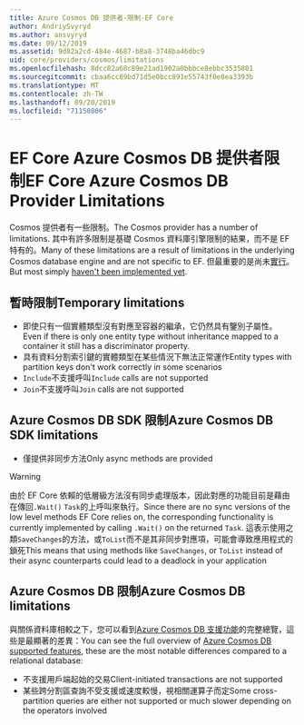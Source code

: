 ```yaml
---
title: Azure Cosmos DB 提供者-限制-EF Core
author: AndriySvyryd
ms.author: ansvyryd
ms.date: 09/12/2019
ms.assetid: 9d02a2cd-484e-4687-b8a8-3748ba46dbc9
uid: core/providers/cosmos/limitations
ms.openlocfilehash: 8dcc82a68c89e21ad1902a0bbbce8ebbc3535801
ms.sourcegitcommit: cbaa6cc89bd71d5e0bcc891e55743f0e8ea3393b
ms.translationtype: MT
ms.contentlocale: zh-TW
ms.lasthandoff: 09/20/2019
ms.locfileid: "71150806"
---
```

# <a name="ef-core-azure-cosmos-db-provider-limitations"></a><span data-ttu-id="2671d-102">EF Core Azure Cosmos DB 提供者限制</span><span class="sxs-lookup"><span data-stu-id="2671d-102">EF Core Azure Cosmos DB Provider Limitations</span></span>

<span data-ttu-id="2671d-103">Cosmos 提供者有一些限制。</span><span class="sxs-lookup"><span data-stu-id="2671d-103">The Cosmos provider has a number of limitations.</span></span> <span data-ttu-id="2671d-104">其中有許多限制是基礎 Cosmos 資料庫引擎限制的結果，而不是 EF 特有的。</span><span class="sxs-lookup"><span data-stu-id="2671d-104">Many of these limitations are a result of limitations in the underlying Cosmos database engine and are not specific to EF.</span></span> <span data-ttu-id="2671d-105">但最重要的是尚未[實行](https://github.com/aspnet/EntityFrameworkCore/issues?page=1&q=is%3Aissue+is%3Aopen+Cosmos+in%3Atitle+label%3Atype-enhancement+sort%3Areactions-%2B1-desc)。</span><span class="sxs-lookup"><span data-stu-id="2671d-105">But most simply [haven't been implemented yet](https://github.com/aspnet/EntityFrameworkCore/issues?page=1&q=is%3Aissue+is%3Aopen+Cosmos+in%3Atitle+label%3Atype-enhancement+sort%3Areactions-%2B1-desc).</span></span>

## <a name="temporary-limitations"></a><span data-ttu-id="2671d-106">暫時限制</span><span class="sxs-lookup"><span data-stu-id="2671d-106">Temporary limitations</span></span>

- <span data-ttu-id="2671d-107">即使只有一個實體類型沒有對應至容器的繼承，它仍然具有鑒別子屬性。</span><span class="sxs-lookup"><span data-stu-id="2671d-107">Even if there is only one entity type without inheritance mapped to a container it still has a discriminator property.</span></span>
- <span data-ttu-id="2671d-108">具有資料分割索引鍵的實體類型在某些情況下無法正常運作</span><span class="sxs-lookup"><span data-stu-id="2671d-108">Entity types with partition keys don't work correctly in some scenarios</span></span>
- <span data-ttu-id="2671d-109">`Include`不支援呼叫</span><span class="sxs-lookup"><span data-stu-id="2671d-109">`Include` calls are not supported</span></span>
- <span data-ttu-id="2671d-110">`Join`不支援呼叫</span><span class="sxs-lookup"><span data-stu-id="2671d-110">`Join` calls are not supported</span></span>

## <a name="azure-cosmos-db-sdk-limitations"></a><span data-ttu-id="2671d-111">Azure Cosmos DB SDK 限制</span><span class="sxs-lookup"><span data-stu-id="2671d-111">Azure Cosmos DB SDK limitations</span></span>

- <span data-ttu-id="2671d-112">僅提供非同步方法</span><span class="sxs-lookup"><span data-stu-id="2671d-112">Only async methods are provided</span></span>

> [!WARNING]
> <span data-ttu-id="2671d-113">由於 EF Core 依賴的低層級方法沒有同步處理版本，因此對應的功能目前是藉由在傳回`.Wait()` `Task`的上呼叫來執行。</span><span class="sxs-lookup"><span data-stu-id="2671d-113">Since there are no sync versions of the low level methods EF Core relies on, the corresponding functionality is currently implemented by calling `.Wait()` on the returned `Task`.</span></span> <span data-ttu-id="2671d-114">這表示使用之類`SaveChanges`的方法，或`ToList`而不是其非同步對應項，可能會導致應用程式的鎖死</span><span class="sxs-lookup"><span data-stu-id="2671d-114">This means that using methods like `SaveChanges`, or `ToList` instead of their async counterparts could lead to a deadlock in your application</span></span>

## <a name="azure-cosmos-db-limitations"></a><span data-ttu-id="2671d-115">Azure Cosmos DB 限制</span><span class="sxs-lookup"><span data-stu-id="2671d-115">Azure Cosmos DB limitations</span></span>

<span data-ttu-id="2671d-116">與關係資料庫相較之下，您可以看到[Azure Cosmos DB 支援功能](https://docs.microsoft.com/en-us/azure/cosmos-db/modeling-data)的完整總覽，這些是最顯著的差異：</span><span class="sxs-lookup"><span data-stu-id="2671d-116">You can see the full overview of [Azure Cosmos DB supported features](https://docs.microsoft.com/en-us/azure/cosmos-db/modeling-data), these are the most notable differences compared to a relational database:</span></span>

- <span data-ttu-id="2671d-117">不支援用戶端起始的交易</span><span class="sxs-lookup"><span data-stu-id="2671d-117">Client-initiated transactions are not supported</span></span>
- <span data-ttu-id="2671d-118">某些跨分割區查詢不受支援或速度較慢，視相關運算子而定</span><span class="sxs-lookup"><span data-stu-id="2671d-118">Some cross-partition queries are either not supported or much slower depending on the operators involved</span></span>